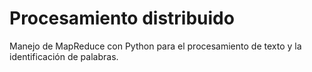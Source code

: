 # Procesamiento distribuido

Manejo de MapReduce con Python para el procesamiento de texto y la identificación de palabras. 